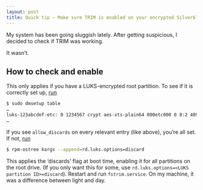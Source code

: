 ```yaml
---
layout: post
title: Quick tip – Make sure TRIM is enabled on your encrypted Silverblue
---
```


My system has been going sluggish lately. After getting suspicious, I decided
to check if TRIM was working.

It wasn’t.

## How to check and enable

This only applies if you have a LUKS-encrypted root partition. To see if it
is correctly set up, [run][archwiki]

```sh
$ sudo dmsetup table
…
luks-123abcdef-etc: 0 1234567 crypt aes-xts-plain64 000etc000 0 8:2 4096 1 allow_discards
…
```

If you see `allow_discards` on every relevant entry (like above), you’re all
set. If not, [run][bug]

```sh
$ rpm-ostree kargs --append=rd.luks.options=discard
```

This applies the ‘discards’ flag at boot time, enabling it for all partitions
on the root drive. (If you only want this for some, use
`rd.luks.options=<LUKS partition ID>=discard`). Restart and run
`fstrim.service`. On my machine, it was a difference between light and day.

[archwiki]: https://wiki.archlinux.org/index.php/Dm-crypt/Specialties#Discard/TRIM_support_for_solid_state_drives_(SSD)
[bug]: https://bugzilla.redhat.com/show_bug.cgi?id=1801539
